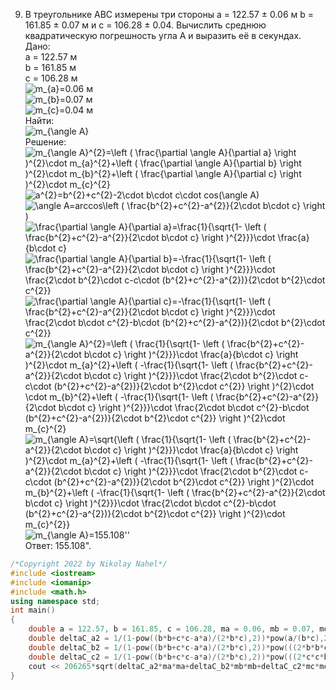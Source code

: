 9. В треугольнике  АВС  измерены три стороны a = 122.57 ± 0.06 м b = 161.85 ± 0.07 м и с = 106.28 ± 0.04.  Вычислить среднюю квадратическую погрешность угла  А и выразить её в секундах.  
Дано:
</br> a = 122.57 м
</br> b = 161.85 м
</br> с = 106.28 м
</br> <img src="https://latex.codecogs.com/svg.image?m_{a}=0.06" title="m_{a}=0.06" /> м
</br> <img src="https://latex.codecogs.com/svg.image?m_{b}=0.07" title="m_{b}=0.07" /> м
</br> <img src="https://latex.codecogs.com/svg.image?m_{c}=0.04" title="m_{c}=0.04" /> м  
Найти:
</br> <img src="https://latex.codecogs.com/svg.image?m_{\angle&space;A}" title="m_{\angle A}" />  
Решение:
</br> <img src="https://latex.codecogs.com/svg.image?m_{\angle&space;A}^{2}=\left&space;(&space;\frac{\partial&space;\angle&space;A}{\partial&space;a}&space;\right&space;)^{2}\cdot&space;m_{a}^{2}&plus;\left&space;(&space;\frac{\partial&space;\angle&space;A}{\partial&space;b}&space;\right&space;)^{2}\cdot&space;m_{b}^{2}&plus;\left&space;(&space;\frac{\partial&space;\angle&space;A}{\partial&space;c}&space;\right&space;)^{2}\cdot&space;m_{c}^{2}" title="m_{\angle A}^{2}=\left ( \frac{\partial \angle A}{\partial a} \right )^{2}\cdot m_{a}^{2}+\left ( \frac{\partial \angle A}{\partial b} \right )^{2}\cdot m_{b}^{2}+\left ( \frac{\partial \angle A}{\partial c} \right )^{2}\cdot m_{c}^{2}" />
</br> <img src="https://latex.codecogs.com/svg.image?a^{2}=b^{2}&plus;c^{2}-2\cdot&space;b\cdot&space;c\cdot&space;cos(\angle&space;A)" title="a^{2}=b^{2}+c^{2}-2\cdot b\cdot c\cdot cos(\angle A)" />
</br> <img src="https://latex.codecogs.com/svg.image?\angle&space;A=arccos\left&space;(&space;\frac{b^{2}&plus;c^{2}-a^{2}}{2\cdot&space;b\cdot&space;c}&space;\right&space;)" title="\angle A=arccos\left ( \frac{b^{2}+c^{2}-a^{2}}{2\cdot b\cdot c} \right )" />
</br> <img src="https://latex.codecogs.com/svg.image?\frac{\partial&space;\angle&space;A}{\partial&space;a}=\frac{1}{\sqrt{1-&space;\left&space;(&space;\frac{b^{2}&plus;c^{2}-a^{2}}{2\cdot&space;b\cdot&space;c}&space;\right&space;)^{2}}}\cdot&space;\frac{a}{b\cdot&space;c}" title="\frac{\partial \angle A}{\partial a}=\frac{1}{\sqrt{1- \left ( \frac{b^{2}+c^{2}-a^{2}}{2\cdot b\cdot c} \right )^{2}}}\cdot \frac{a}{b\cdot c}" />
</br> <img src="https://latex.codecogs.com/svg.image?\frac{\partial&space;\angle&space;A}{\partial&space;b}=-\frac{1}{\sqrt{1-&space;\left&space;(&space;\frac{b^{2}&plus;c^{2}-a^{2}}{2\cdot&space;b\cdot&space;c}&space;\right&space;)^{2}}}\cdot&space;\frac{2\cdot&space;b^{2}\cdot&space;c-c\cdot&space;(b^{2}&plus;c^{2}-a^{2})}{2\cdot&space;b^{2}\cdot&space;c^{2}}" title="\frac{\partial \angle A}{\partial b}=-\frac{1}{\sqrt{1- \left ( \frac{b^{2}+c^{2}-a^{2}}{2\cdot b\cdot c} \right )^{2}}}\cdot \frac{2\cdot b^{2}\cdot c-c\cdot (b^{2}+c^{2}-a^{2})}{2\cdot b^{2}\cdot c^{2}}" />
</br> <img src="https://latex.codecogs.com/svg.image?\frac{\partial&space;\angle&space;A}{\partial&space;c}=-\frac{1}{\sqrt{1-&space;\left&space;(&space;\frac{b^{2}&plus;c^{2}-a^{2}}{2\cdot&space;b\cdot&space;c}&space;\right&space;)^{2}}}\cdot&space;\frac{2\cdot&space;b\cdot&space;c^{2}-b\cdot&space;(b^{2}&plus;c^{2}-a^{2})}{2\cdot&space;b^{2}\cdot&space;c^{2}}" title="\frac{\partial \angle A}{\partial c}=-\frac{1}{\sqrt{1- \left ( \frac{b^{2}+c^{2}-a^{2}}{2\cdot b\cdot c} \right )^{2}}}\cdot \frac{2\cdot b\cdot c^{2}-b\cdot (b^{2}+c^{2}-a^{2})}{2\cdot b^{2}\cdot c^{2}}" />
</br> <img src="https://latex.codecogs.com/svg.image?m_{\angle&space;A}^{2}=\left&space;(&space;\frac{1}{\sqrt{1-&space;\left&space;(&space;\frac{b^{2}&plus;c^{2}-a^{2}}{2\cdot&space;b\cdot&space;c}&space;\right&space;)^{2}}}\cdot&space;\frac{a}{b\cdot&space;c}&space;\right&space;)^{2}\cdot&space;m_{a}^{2}&plus;\left&space;(&space;-\frac{1}{\sqrt{1-&space;\left&space;(&space;\frac{b^{2}&plus;c^{2}-a^{2}}{2\cdot&space;b\cdot&space;c}&space;\right&space;)^{2}}}\cdot&space;\frac{2\cdot&space;b^{2}\cdot&space;c-c\cdot&space;(b^{2}&plus;c^{2}-a^{2})}{2\cdot&space;b^{2}\cdot&space;c^{2}}&space;\right&space;)^{2}\cdot&space;\cdot&space;m_{b}^{2}&plus;\left&space;(&space;-\frac{1}{\sqrt{1-&space;\left&space;(&space;\frac{b^{2}&plus;c^{2}-a^{2}}{2\cdot&space;b\cdot&space;c}&space;\right&space;)^{2}}}\cdot&space;\frac{2\cdot&space;b\cdot&space;c^{2}-b\cdot&space;(b^{2}&plus;c^{2}-a^{2})}{2\cdot&space;b^{2}\cdot&space;c^{2}}&space;\right&space;)^{2}\cdot&space;m_{c}^{2}" title="m_{\angle A}^{2}=\left ( \frac{1}{\sqrt{1- \left ( \frac{b^{2}+c^{2}-a^{2}}{2\cdot b\cdot c} \right )^{2}}}\cdot \frac{a}{b\cdot c} \right )^{2}\cdot m_{a}^{2}+\left ( -\frac{1}{\sqrt{1- \left ( \frac{b^{2}+c^{2}-a^{2}}{2\cdot b\cdot c} \right )^{2}}}\cdot \frac{2\cdot b^{2}\cdot c-c\cdot (b^{2}+c^{2}-a^{2})}{2\cdot b^{2}\cdot c^{2}} \right )^{2}\cdot \cdot m_{b}^{2}+\left ( -\frac{1}{\sqrt{1- \left ( \frac{b^{2}+c^{2}-a^{2}}{2\cdot b\cdot c} \right )^{2}}}\cdot \frac{2\cdot b\cdot c^{2}-b\cdot (b^{2}+c^{2}-a^{2})}{2\cdot b^{2}\cdot c^{2}} \right )^{2}\cdot m_{c}^{2}" />
</br> <img src="https://latex.codecogs.com/svg.image?m_{\angle&space;A}=\sqrt{\left&space;(&space;\frac{1}{\sqrt{1-&space;\left&space;(&space;\frac{b^{2}&plus;c^{2}-a^{2}}{2\cdot&space;b\cdot&space;c}&space;\right&space;)^{2}}}\cdot&space;\frac{a}{b\cdot&space;c}&space;\right&space;)^{2}\cdot&space;m_{a}^{2}&plus;\left&space;(&space;-\frac{1}{\sqrt{1-&space;\left&space;(&space;\frac{b^{2}&plus;c^{2}-a^{2}}{2\cdot&space;b\cdot&space;c}&space;\right&space;)^{2}}}\cdot&space;\frac{2\cdot&space;b^{2}\cdot&space;c-c\cdot&space;(b^{2}&plus;c^{2}-a^{2})}{2\cdot&space;b^{2}\cdot&space;c^{2}}&space;\right&space;)^{2}\cdot&space;m_{b}^{2}&plus;\left&space;(&space;-\frac{1}{\sqrt{1-&space;\left&space;(&space;\frac{b^{2}&plus;c^{2}-a^{2}}{2\cdot&space;b\cdot&space;c}&space;\right&space;)^{2}}}\cdot&space;\frac{2\cdot&space;b\cdot&space;c^{2}-b\cdot&space;(b^{2}&plus;c^{2}-a^{2})}{2\cdot&space;b^{2}\cdot&space;c^{2}}&space;\right&space;)^{2}\cdot&space;m_{c}^{2}}" title="m_{\angle A}=\sqrt{\left ( \frac{1}{\sqrt{1- \left ( \frac{b^{2}+c^{2}-a^{2}}{2\cdot b\cdot c} \right )^{2}}}\cdot \frac{a}{b\cdot c} \right )^{2}\cdot m_{a}^{2}+\left ( -\frac{1}{\sqrt{1- \left ( \frac{b^{2}+c^{2}-a^{2}}{2\cdot b\cdot c} \right )^{2}}}\cdot \frac{2\cdot b^{2}\cdot c-c\cdot (b^{2}+c^{2}-a^{2})}{2\cdot b^{2}\cdot c^{2}} \right )^{2}\cdot m_{b}^{2}+\left ( -\frac{1}{\sqrt{1- \left ( \frac{b^{2}+c^{2}-a^{2}}{2\cdot b\cdot c} \right )^{2}}}\cdot \frac{2\cdot b\cdot c^{2}-b\cdot (b^{2}+c^{2}-a^{2})}{2\cdot b^{2}\cdot c^{2}} \right )^{2}\cdot m_{c}^{2}}" />
</br> <img src="https://latex.codecogs.com/svg.image?m_{\angle&space;A}=155.108''&space;" title="m_{\angle A}=155.108'' " />  
Ответ: 155.108".
```C++
/*Copyright 2022 by Nikolay Nahel*/
#include <iostream>
#include <iomanip>
#include <math.h>
using namespace std;
int main()
{
    double a = 122.57, b = 161.85, c = 106.28, ma = 0.06, mb = 0.07, mc = 0.04;
    double deltaC_a2 = 1/(1-pow((b*b+c*c-a*a)/(2*b*c),2))*pow(a/(b*c),2);
    double deltaC_b2 = 1/(1-pow((b*b+c*c-a*a)/(2*b*c),2))*pow(((2*b*b*c-c*(b*b+c*c-a*a))/(2*b*b*c*c)),2);
    double deltaC_c2 = 1/(1-pow((b*b+c*c-a*a)/(2*b*c),2))*pow(((2*c*c*b-b*(b*b+c*c-a*a))/(2*b*b*c*c)),2);
    cout << 206265*sqrt(deltaC_a2*ma*ma+deltaC_b2*mb*mb+deltaC_c2*mc*mc) << "\"";
}
```
